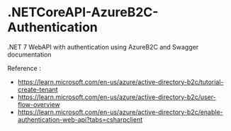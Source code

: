 # .NETCoreAPI-AzureB2C-Authentication
.NET 7 WebAPI with authentication using AzureB2C and Swagger documentation 


Reference : 
- https://learn.microsoft.com/en-us/azure/active-directory-b2c/tutorial-create-tenant
- https://learn.microsoft.com/en-us/azure/active-directory-b2c/user-flow-overview
- https://learn.microsoft.com/en-us/azure/active-directory-b2c/enable-authentication-web-api?tabs=csharpclient
